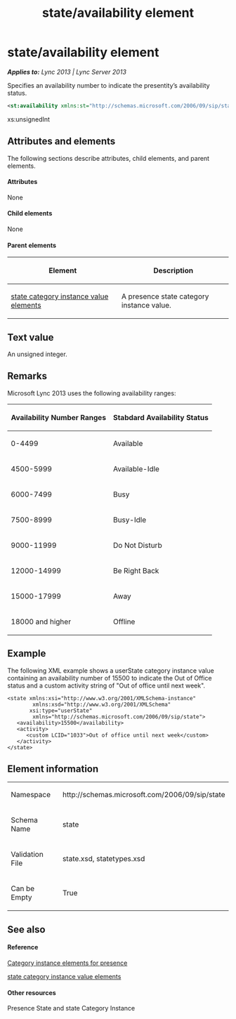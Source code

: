 ﻿---
title: state/availability element
TOCTitle: state/availability element
ms:assetid: 01e355b5-6888-45be-8506-8c04089c91f1
ms:mtpsurl: https://msdn.microsoft.com/en-us/library/Dn438967(v=office.15)
ms:contentKeyID: 57094010
ms.date: 07/24/2014
mtps_version: v=office.15
dev_langs:
- xml
---

# state/availability element


_**Applies to:** Lync 2013 | Lync Server 2013_

Specifies an availability number to indicate the presentity’s availability status.

``` xml
<st:availability xmlns:st="http://schemas.microsoft.com/2006/09/sip/state">xs:unsignedInt</st:availability>
```

xs:unsignedInt

## Attributes and elements

The following sections describe attributes, child elements, and parent elements.

#### Attributes

None

#### Child elements

None

#### Parent elements

<table>
<colgroup>
<col style="width: 50%" />
<col style="width: 50%" />
</colgroup>
<thead>
<tr class="header">
<th><p>Element</p></th>
<th><p>Description</p></th>
</tr>
</thead>
<tbody>
<tr class="odd">
<td><p><a href="state-category-instance-value-elements.md">state category instance value elements</a></p></td>
<td><p>A presence state category instance value.</p></td>
</tr>
</tbody>
</table>


## Text value

An unsigned integer.

## Remarks

Microsoft Lync 2013 uses the following availability ranges:

<table>
<colgroup>
<col style="width: 50%" />
<col style="width: 50%" />
</colgroup>
<thead>
<tr class="header">
<th><p>Availability Number Ranges</p></th>
<th><p>Stabdard Availability Status</p></th>
</tr>
</thead>
<tbody>
<tr class="odd">
<td><p>0-4499</p></td>
<td><p>Available</p></td>
</tr>
<tr class="even">
<td><p>4500-5999</p></td>
<td><p>Available-Idle</p></td>
</tr>
<tr class="odd">
<td><p>6000-7499</p></td>
<td><p>Busy</p></td>
</tr>
<tr class="even">
<td><p>7500-8999</p></td>
<td><p>Busy-Idle</p></td>
</tr>
<tr class="odd">
<td><p>9000-11999</p></td>
<td><p>Do Not Disturb</p></td>
</tr>
<tr class="even">
<td><p>12000-14999</p></td>
<td><p>Be Right Back</p></td>
</tr>
<tr class="odd">
<td><p>15000-17999</p></td>
<td><p>Away</p></td>
</tr>
<tr class="even">
<td><p>18000 and higher</p></td>
<td><p>Offline</p></td>
</tr>
</tbody>
</table>


## Example

The following XML example shows a userState category instance value containing an availability number of 15500 to indicate the Out of Office status and a custom activity string of "Out of office until next week".

    <state xmlns:xsi="http://www.w3.org/2001/XMLSchema-instance"
            xmlns:xsd="http://www.w3.org/2001/XMLSchema"
           xsi:type="userState"
            xmlns="http://schemas.microsoft.com/2006/09/sip/state">
       <availability>15500</availability>
       <activity>
          <custom LCID="1033">Out of office until next week</custom>
       </activity>
    </state>

## Element information

<table>
<colgroup>
<col style="width: 50%" />
<col style="width: 50%" />
</colgroup>
<tbody>
<tr class="odd">
<td><p>Namespace</p></td>
<td><p>http://schemas.microsoft.com/2006/09/sip/state</p></td>
</tr>
<tr class="even">
<td><p>Schema Name</p></td>
<td><p>state</p></td>
</tr>
<tr class="odd">
<td><p>Validation File</p></td>
<td><p>state.xsd, statetypes.xsd</p></td>
</tr>
<tr class="even">
<td><p>Can be Empty</p></td>
<td><p>True</p></td>
</tr>
</tbody>
</table>


## See also

#### Reference

[Category instance elements for presence](category-instance-elements-for-presence.md)

[state category instance value elements](state-category-instance-value-elements.md)

#### Other resources

Presence State and state Category Instance

